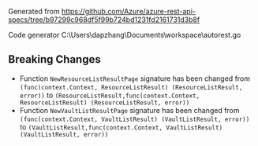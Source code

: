 
Generated from https://github.com/Azure/azure-rest-api-specs/tree/b97299c968df5f99b724bd1231fd2161731d3b8f

Code generator C:\Users\dapzhang\Documents\workspace\autorest.go

## Breaking Changes

- Function `NewResourceListResultPage` signature has been changed from `(func(context.Context, ResourceListResult) (ResourceListResult, error))` to `(ResourceListResult,func(context.Context, ResourceListResult) (ResourceListResult, error))`
- Function `NewVaultListResultPage` signature has been changed from `(func(context.Context, VaultListResult) (VaultListResult, error))` to `(VaultListResult,func(context.Context, VaultListResult) (VaultListResult, error))`

